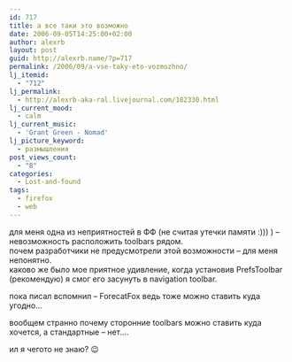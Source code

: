 ```yaml
---
id: 717
title: а все таки это возможно
date: 2006-09-05T14:25:00+02:00
author: alexrb
layout: post
guid: http://alexrb.name/?p=717
permalink: /2006/09/a-vse-taky-eto-vozmozhno/
lj_itemid:
  - "712"
lj_permalink:
  - http://alexrb-aka-ral.livejournal.com/182330.html
lj_current_mood:
  - calm
lj_current_music:
  - 'Grant Green - Nomad'
lj_picture_keyword:
  - размышления
post_views_count:
  - "8"
categories:
  - Lost-and-found
tags:
  - firefox
  - web
---
```

для меня одна из неприятностей в ФФ (не считая утечки памяти :))) ) &#8211; невозможность расположить toolbars рядом.  
почем разработчики не предусмотрели этой возможности &#8211; для меня непонятно.  
каково же было мое приятное удивление, когда установив PrefsToolbar (рекомендую) я смог его засунуть в navigation toolbar.

пока писал вспомнил &#8211; ForecatFox ведь тоже можно ставить куда угодно&#8230;

вообщем странно почему сторонние toolbars можно ставить куда хочется, а стандартные &#8211; нет&#8230;.

ил я чегото не знаю? 😉